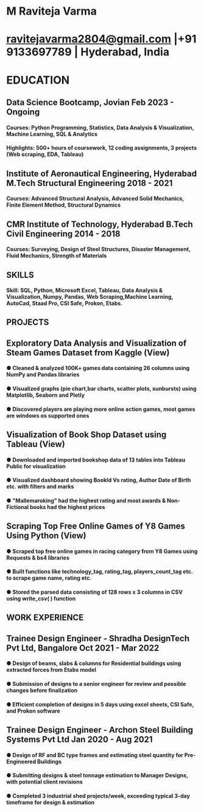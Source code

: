 # M Raviteja Varma
# ravitejavarma2804@gmail.com |+91 9133697789 | Hyderabad, India
# EDUCATION
## Data Science Bootcamp, Jovian                  Feb 2023 - Ongoing
#### Courses: Python Programming, Statistics, Data Analysis & Visualization, Machine Learning, SQL & Analytics
#### Highlights: 500+ hours of coursework, 12 coding assignments, 3 projects (Web scraping, EDA, Tableau)
## Institute of Aeronautical Engineering, Hyderabad M.Tech Structural Engineering 2018 - 2021
#### Courses: Advanced Structural Analysis, Advanced Solid Mechanics, Finite Element Method, Structural Dynamics
## CMR Institute of Technology, Hyderabad B.Tech Civil Engineering 2014 - 2018
#### Courses: Surveying, Design of Steel Structures, Disaster Management, Fluid Mechanics, Strength of Materials
## SKILLS
#### Skill: SQL, Python, Microsoft Excel, Tableau, Data Analysis & Visualization, Numpy, Pandas, Web Scraping,Machine Learning, AutoCad, Staad Pro, CSI Safe, Prokon, Etabs.
## PROJECTS
## Exploratory Data Analysis and Visualization of Steam Games Dataset from Kaggle (View)
#### ● Cleaned & analyzed 100K+ games data containing 26 columns using NumPy and Pandas libraries
#### ● Visualized graphs (pie chart,bar charts, scatter plots, sunbursts) using Matplotlib, Seaborn and Plotly
#### ● Discovered players are playing more online action games, most games are windows os supported ones
## Visualization of Book Shop Dataset using Tableau (View)
#### ● Downloaded and imported bookshop data of 13 tables into Tableau Public for visualization
#### ● Visualized dashboard showing BookId Vs rating, Author Date of Birth etc. with filters and marks
#### ● "Mallemaroking" had the highest rating and most awards & Non-Fictional books had the highest prices
## Scraping Top Free Online Games of Y8 Games Using Python (View)
#### ● Scraped top free online games in racing category from Y8 Games using Requests & bs4 libraries
#### ● Built functions like technology_tag, rating_tag, players_count_tag etc. to scrape game name, rating etc.
#### ● Stored the parsed data consisting of 128 rows x 3 columns in CSV using write_csv( ) function
## WORK EXPERIENCE
## Trainee Design Engineer - Shradha DesignTech Pvt Ltd, Bangalore Oct 2021 - Mar 2022
#### ● Design of beams, slabs & columns for Residential buildings using extracted forces from Etabs model
#### ● Submission of designs to a senior engineer for review and possible changes before finalization
#### ● Efficient completion of designs in 5 days using excel sheets, CSI Safe, and Prokon software
## Trainee Design Engineer - Archon Steel Building Systems Pvt Ltd Jan 2020 - Aug 2021
#### ● Design of RF and BC type frames and estimating steel quantity for Pre-Engineered Buildings
#### ● Submitting designs & steel tonnage estimation to Manager Designs, with potential client revisions
#### ● Completed 3 industrial shed projects/week, exceeding typical 3-day timeframe for design & estimation
